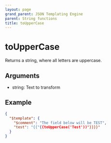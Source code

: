 ```yaml
---
layout: page
grand_parent: JSON Templating Engine
parent: String functions
title: toUpperCase
---
```


# toUpperCase

Returns a string, where all letters are uppercase.

## Arguments

 - string: Text to transform

## Example

```json
{
  "$template": {
    "$comment": "The field below will be TEST",
    "test": "{{"{{toUpperCase('Test'))"}}}}"
  }
}
```
